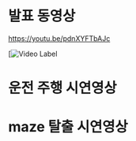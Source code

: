 # 발표 동영상

https://youtu.be/pdnXYFTbAJc


[![Video Label]([https://youtu.be/'유튜브주소의id'](https://youtu.be/pdnXYFTbAJc))

# 운전 주행 시연영상

# maze 탈출 시연영상

